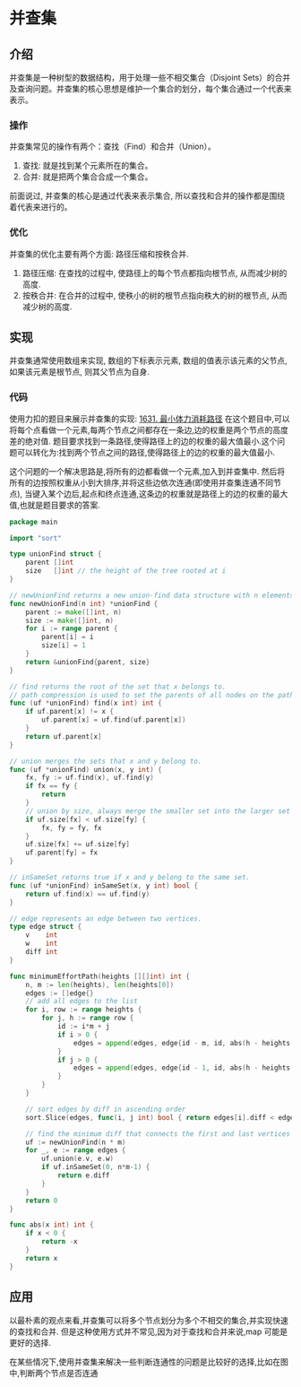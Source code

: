 # 并查集

## 介绍
并查集是一种树型的数据结构，用于处理一些不相交集合（Disjoint Sets）的合并及查询问题。并查集的核心思想是维护一个集合的划分，每个集合通过一个代表来表示。

### 操作
并查集常见的操作有两个：查找（Find）和合并（Union）。
1. 查找: 就是找到某个元素所在的集合。
2. 合并: 就是把两个集合合成一个集合。

前面说过, 并查集的核心是通过代表来表示集合, 所以查找和合并的操作都是围绕着代表来进行的。

### 优化
并查集的优化主要有两个方面: 路径压缩和按秩合并.
1. 路径压缩: 在查找的过程中, 使路径上的每个节点都指向根节点, 从而减少树的高度.
2. 按秩合并: 在合并的过程中, 使秩小的树的根节点指向秩大的树的根节点, 从而减少树的高度.

## 实现
并查集通常使用数组来实现, 数组的下标表示元素, 数组的值表示该元素的父节点, 如果该元素是根节点, 则其父节点为自身.

### 代码
使用力扣的题目来展示并查集的实现:
[1631. 最小体力消耗路径](https://leetcode.cn/problems/path-with-minimum-effort)
在这个题目中,可以将每个点看做一个元素,每两个节点之间都存在一条边,边的权重是两个节点的高度差的绝对值.
题目要求找到一条路径,使得路径上的边的权重的最大值最小.这个问题可以转化为:找到两个节点之间的路径,使得路径上的边的权重的最大值最小.

这个问题的一个解决思路是,将所有的边都看做一个元素,加入到并查集中. 
然后将所有的边按照权重从小到大排序,并将这些边依次连通(即使用并查集连通不同节点),
当键入某个边后,起点和终点连通,这条边的权重就是路径上的边的权重的最大值,也就是题目要求的答案.
```go
package main

import "sort"

type unionFind struct {
	parent []int
	size   []int // the height of the tree rooted at i
}

// newUnionFind returns a new union-find data structure with n elements.
func newUnionFind(n int) *unionFind {
	parent := make([]int, n)
	size := make([]int, n)
	for i := range parent {
		parent[i] = i
		size[i] = 1
	}
	return &unionFind{parent, size}
}

// find returns the root of the set that x belongs to.
// path compression is used to set the parents of all nodes on the path from x to the root node as root nodes
func (uf *unionFind) find(x int) int {
	if uf.parent[x] != x {
		uf.parent[x] = uf.find(uf.parent[x])
	}
	return uf.parent[x]
}

// union merges the sets that x and y belong to.
func (uf *unionFind) union(x, y int) {
	fx, fy := uf.find(x), uf.find(y)
	if fx == fy {
		return
	}
	// union by size, always merge the smaller set into the larger set
	if uf.size[fx] < uf.size[fy] {
		fx, fy = fy, fx
	}
	uf.size[fx] += uf.size[fy]
	uf.parent[fy] = fx
}

// inSameSet returns true if x and y belong to the same set.
func (uf *unionFind) inSameSet(x, y int) bool {
	return uf.find(x) == uf.find(y)
}

// edge represents an edge between two vertices.
type edge struct {
	v    int
	w    int
	diff int
}

func minimumEffortPath(heights [][]int) int {
	n, m := len(heights), len(heights[0])
	edges := []edge{}
	// add all edges to the list
	for i, row := range heights {
		for j, h := range row {
			id := i*m + j
			if i > 0 {
				edges = append(edges, edge{id - m, id, abs(h - heights[i-1][j])})
			}
			if j > 0 {
				edges = append(edges, edge{id - 1, id, abs(h - heights[i][j-1])})
			}
		}
	}

	// sort edges by diff in ascending order
	sort.Slice(edges, func(i, j int) bool { return edges[i].diff < edges[j].diff })

	// find the minimum diff that connects the first and last vertices
	uf := newUnionFind(n * m)
	for _, e := range edges {
		uf.union(e.v, e.w)
		if uf.inSameSet(0, n*m-1) {
			return e.diff
		}
	}
	return 0
}

func abs(x int) int {
	if x < 0 {
		return -x
	}
	return x
}
```

## 应用
以最朴素的观点来看,并查集可以将多个节点划分为多个不相交的集合,并实现快速的查找和合并.
但是这种使用方式并不常见,因为对于查找和合并来说,map 可能是更好的选择.

在某些情况下,使用并查集来解决一些判断连通性的问题是比较好的选择,比如在图中,判断两个节点是否连通